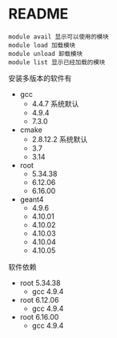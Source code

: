 <!-- README.md --- 
;; 
;; Description: 
;; Author: Hongyi Wu(吴鸿毅)
;; Email: wuhongyi@qq.com 
;; Created: 六 6月 29 21:56:56 2019 (+0800)
;; Last-Updated: 六 6月 29 22:12:13 2019 (+0800)
;;           By: Hongyi Wu(吴鸿毅)
;;     Update #: 7
;; URL: http://wuhongyi.cn -->

# README

```
module avail 显示可以使用的模块 
module load 加载模块 
module unload 卸载模块 
module list 显示已经加载的模块
```

安装多版本的软件有
- gcc
	- 4.4.7 系统默认
	- 4.9.4
	- 7.3.0
- cmake
	- 2.8.12.2  系统默认
	- 3.7
	- 3.14
- root
	- 5.34.38
	- 6.12.06
	- 6.16.00
- geant4
	- 4.9.6
	- 4.10.01
	- 4.10.02
	- 4.10.03
	- 4.10.04
	- 4.10.05

软件依赖
- root 5.34.38
	- gcc 4.9.4	
- root 6.12.06
	- gcc 4.9.4	
- root 6.16.00
	- gcc 4.9.4	
	
	
<!-- README.md ends here -->
